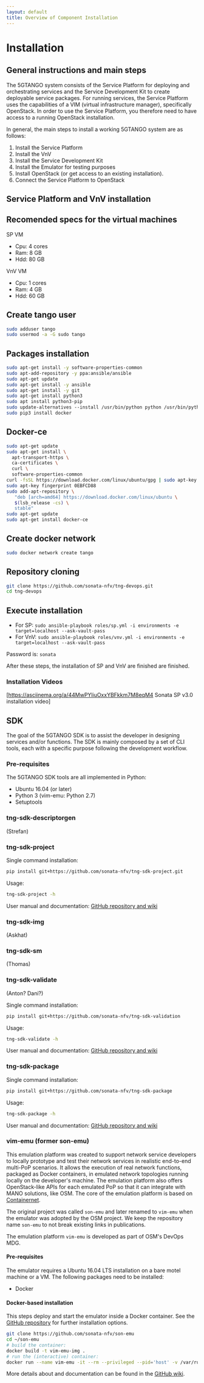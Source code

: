 ```yaml
---
layout: default
title: Overview of Component Installation 
---
```


# Installation

## General instructions and main steps

The 5GTANGO system consists of the Service Platform for deploying and orchestrating services and the Service Development Kit to create deployable service packages. For running services, the Service Platform uses the capabilities of a VIM (virtual infrastructure manager), specifically OpenStack. In order to use the Service Platform, you therefore need to have access to a running OpenStack installation.

In general, the main steps to install a working 5GTANGO system are as follows:

1.  Install the Service Platform
2.  Install the VnV
3.  Install the Service Development Kit
5.  Install the Emulator for testing purposes
5.  Install OpenStack (or get access to an existing installation).
6.  Connect the Service Platform to OpenStack


## Service Platform and VnV installation

## Recomended specs for the virtual machines
SP VM
* Cpu: 4 cores
* Ram: 8 GB
* Hdd: 80 GB

VnV VM
* Cpu: 1 cores
* Ram: 4 GB
* Hdd: 60 GB

## Create tango user
```bash
sudo adduser tango
sudo usermod -a -G sudo tango
```

## Packages installation
```bash
sudo apt-get install -y software-properties-common
sudo apt-add-repository -y ppa:ansible/ansible
sudo apt-get update
sudo apt-get install -y ansible
sudo apt-get install -y git
sudo apt-get install python3
sudo apt install python3-pip
sudo update-alternatives --install /usr/bin/python python /usr/bin/python3 10 
sudo pip3 install docker
```

## Docker-ce
```bash
sudo apt-get update
sudo apt-get install \
  apt-transport-https \
  ca-certificates \
  curl \
  software-properties-common
curl -fsSL https://download.docker.com/linux/ubuntu/gpg | sudo apt-key add -
sudo apt-key fingerprint 0EBFCD88
sudo add-apt-repository \
   "deb [arch=amd64] https://download.docker.com/linux/ubuntu \
   $(lsb_release -cs) \
   stable"
sudo apt-get update
sudo apt-get install docker-ce
```

## Create docker network
```bash
sudo docker network create tango	
```

## Repository cloning
```bash
git clone https://github.com/sonata-nfv/tng-devops.git
cd tng-devops
```
## Execute installation
* For SP: `sudo ansible-playbook roles/sp.yml -i environments -e target=localhost --ask-vault-pass`
* For VnV: `sudo ansible-playbook roles/vnv.yml -i environments -e target=localhost --ask-vault-pass`

Password is: `sonata`

After these steps, the installation of SP and VnV are finished are finished.
 
 
###
###
###
###
###
###
###

 
 
 
 
  

### Installation Videos

[https://asciinema.org/a/44MwPYliuOxxYBFkkm7M8eqM4 Sonata SP v3.0 installation video]

## SDK

The goal of the 5GTANGO SDK is to assist the developer in designing services and/or functions. The SDK is mainly composed by a set of CLI tools, each with a specific purpose following the development workflow.

### Pre-requisites

The 5GTANGO SDK tools are all implemented in Python:

- Ubuntu 16.04 (or later)
- Python 3 (vim-emu: Python 2.7)
- Setuptools

### tng-sdk-descriptorgen
(Strefan)

### tng-sdk-project

Single command installation:

```bash
pip install git+https://github.com/sonata-nfv/tng-sdk-project.git
```

Usage:

```bash
tng-sdk-project -h
```

User manual and documentation: [GitHub repository and wiki](https://github.com/sonata-nfv/tng-sdk-project.git)

### tng-sdk-img
(Askhat)

### tng-sdk-sm
(Thomas)

### tng-sdk-validate
(Anton? Dani?)


Single command installation:

```bash
pip install git+https://github.com/sonata-nfv/tng-sdk-validation
```

Usage:

```bash
tng-sdk-validate -h
```

User manual and documentation: [GitHub repository and wiki](https://github.com/sonata-nfv/tng-sdk-validation)

### tng-sdk-package

Single command installation:

```bash
pip install git+https://github.com/sonata-nfv/tng-sdk-package
```

Usage:

```bash
tng-sdk-package -h
```

User manual and documentation: [GitHub repository and wiki](https://github.com/sonata-nfv/tng-sdk-package)

### vim-emu (former son-emu)

This emulation platform was created to support network service developers to locally prototype and test their network services in realistic end-to-end multi-PoP scenarios. It allows the execution of real network functions, packaged as Docker containers, in emulated network topologies running locally on the developer's machine. The emulation platform also offers OpenStack-like APIs for each emulated PoP so that it can integrate with MANO solutions, like OSM. The core of the emulation platform is based on [Containernet](https://containernet.github.io).

The original project was called `son-emu` and later renamed to `vim-emu` when the emulator was adopted by the OSM project. We keep the repository name `son-emu` to not break existing links in publications.

The emulation platform `vim-emu` is developed as part of OSM's DevOps MDG.


#### Pre-requisites

The emulator requires a Ubuntu 16.04 LTS installation on a bare motel machine or a VM. The following packages need to be installed:

-   Docker

#### Docker-based installation

This steps deploy and start the emulator inside a Docker container. See the [GitHub repository](https://github.com/sonata-nfv/son-emu) for further installation options.

```sh
git clone https://github.com/sonata-nfv/son-emu
cd ~/son-emu
# build the container:
docker build -t vim-emu-img .
# run the (interactive) container:
docker run --name vim-emu -it --rm --privileged --pid='host' -v /var/run/docker.sock:/var/run/docker.sock vim-emu-img /bin/bash
```

More details about and documentation can be found in the [GitHub wiki](https://github.com/sonata-nfv/son-emu/wiki).
